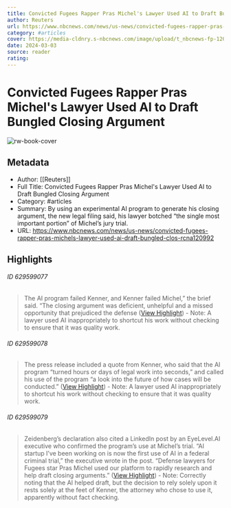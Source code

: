 ```yaml
---
title: Convicted Fugees Rapper Pras Michel's Lawyer Used AI to Draft Bungled Closing Argument
author: Reuters
url: https://www.nbcnews.com/news/us-news/convicted-fugees-rapper-pras-michels-lawyer-used-ai-draft-bungled-clos-rcna120992
category: #articles
cover: https://media-cldnry.s-nbcnews.com/image/upload/t_nbcnews-fp-1200-630,f_auto,q_auto:best/rockcms/2023-10/231018-pras-al-0735-5a1405.jpg
date: 2024-03-03
source: reader
rating:
---
```

# Convicted Fugees Rapper Pras Michel's Lawyer Used AI to Draft Bungled Closing Argument

![rw-book-cover](https://media-cldnry.s-nbcnews.com/image/upload/t_nbcnews-fp-1200-630,f_auto,q_auto:best/rockcms/2023-10/231018-pras-al-0735-5a1405.jpg)

## Metadata
- Author: [[Reuters]]
- Full Title: Convicted Fugees Rapper Pras Michel's Lawyer Used AI to Draft Bungled Closing Argument
- Category: #articles
- Summary: By using an experimental AI program to generate his closing argument, the new legal filing said, his lawyer botched “the single most important portion” of Michel’s jury trial. 
- URL: https://www.nbcnews.com/news/us-news/convicted-fugees-rapper-pras-michels-lawyer-used-ai-draft-bungled-clos-rcna120992

## Highlights
###### ID 629599077
> The AI program failed Kenner, and Kenner failed Michel,” the brief said. “The closing argument was deficient, unhelpful and a missed opportunity that prejudiced the defense ([View Highlight](https://read.readwise.io/read/01hfa0b7ynwt4czg5t2s0bp5hy))
    - Note: A lawyer used AI inappropriately to shortcut his work without checking to ensure that it was quality work.
    
###### ID 629599078
> The press release included a quote from Kenner, who said that the AI program “turned hours or days of legal work into seconds,” and called his use of the program “a look into the future of how cases will be conducted.” ([View Highlight](https://read.readwise.io/read/01hfa0cqsbh3jsw6e4crwgwqkd))
    - Note: A lawyer used AI inappropriately to shortcut his work without checking to ensure that it was quality work.
    
###### ID 629599079
> Zeidenberg’s declaration also cited a LinkedIn post by an EyeLevel.AI executive who confirmed the program’s use at Michel’s trial. “AI startup I’ve been working on is now the first use of AI in a federal criminal trial,” the executive wrote in the post. “Defense lawyers for Fugees star Pras Michel used our platform to rapidly research and help draft closing arguments.” ([View Highlight](https://read.readwise.io/read/01hfa0d6m7sr2ye8pbj3pf313w))
    - Note: Correctly noting that the AI helped draft, but the decision to rely solely upon it rests solely at the feet of Kenner, the attorney who chose to use it, apparently without fact checking.
    
